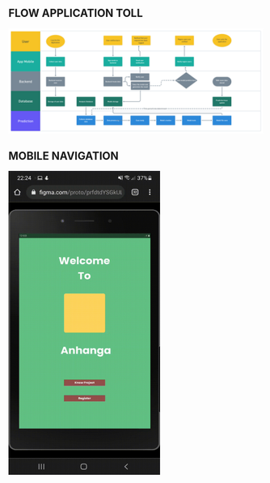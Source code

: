 
## FLOW APPLICATION TOLL

![FLOW](https://github.com/BrunoComitre/loki-at-earth/blob/main/images/APP%20FLOW%401.5x.png)

## MOBILE NAVIGATION


<img src="https://github.com/BrunoComitre/loki-at-earth/blob/main/videos/app%20video.gif" width="300" height="600"/>

